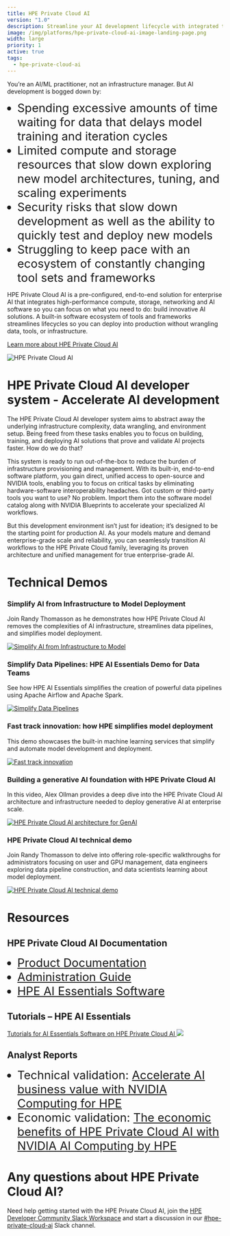```yaml
---
title: HPE Private Cloud AI
version: "1.0"
description: Streamline your AI development lifecycle with integrated tools and resources
image: /img/platforms/hpe-private-cloud-ai-image-landing-page.png
width: large
priority: 1
active: true
tags:
  - hpe-private-cloud-ai
---
```

<style>
li {
   font-size: 27px;
   line-height: 33px;
   max-width: none;
}
</style>

You’re an AI/ML practitioner, not an infrastructure manager. But AI development is bogged down by: 

* Spending excessive amounts of time waiting for data that delays model training and iteration cycles 
* Limited compute and storage resources that slow down exploring new model architectures, tuning, and scaling experiments 
* Security risks that slow down development as well as the ability to quickly test and deploy new models  
* Struggling to keep pace with an ecosystem of constantly changing tool sets and frameworks 

HPE Private Cloud AI is a pre-configured, end-to-end solution for enterprise AI that integrates high-performance compute, storage, networking and AI software so you can focus on what you need to do: build innovative AI solutions. A built-in software ecosystem of tools and frameworks streamlines lifecycles so you can deploy into production without wrangling data, tools, or infrastructure.   

[Learn more about HPE Private Cloud AI](https://hpe.com/private-cloud-ai)

![HPE Private Cloud AI](/img/hpe-private-cloud-ai-picture1-new.jpg "HPE Private Cloud AI")

# HPE Private Cloud AI developer system - Accelerate AI development

The HPE Private Cloud AI developer system aims to abstract away the underlying infrastructure complexity, data wrangling, and environment setup. Being freed from these tasks enables you to focus on building, training, and deploying AI solutions that prove and validate AI projects faster. How do we do that?

This system is ready to run out-of-the-box to reduce the burden of infrastructure provisioning and management. With its built-in, end-to-end software platform, you gain direct, unified access to open-source and NVIDIA tools, enabling you to focus on critical tasks by eliminating hardware-software interoperability headaches. Got custom or third-party tools you want to use? No problem. Import them into the software model catalog along with NVIDIA Blueprints to accelerate your specialized AI workflows.

But this development environment isn’t just for ideation; it’s designed to be the starting point for production AI. As your models mature and demand enterprise-grade scale and reliability, you can seamlessly transition AI workflows to the HPE Private Cloud family, leveraging its proven architecture and unified management for true enterprise-grade AI.


# Technical Demos

### Simplify AI from Infrastructure to Model Deployment

Join Randy Thomasson as he demonstrates how HPE Private Cloud AI removes the complexities of AI infrastructure, streamlines data pipelines, and simplifies model deployment.

<a href="https://www.brighttalk.com/webcast/19535/640132?utm_source=HPE&utm_medium=brighttalk&utm_campaign=640132" target="_blank">

![Simplify AI from Infrastructure to Model](/img/simplify-ai-from-infrastructure-to-model-deployment-500-281.png)

</a>

### Simplify Data Pipelines: HPE AI Essentials Demo for Data Teams

See how HPE AI Essentials simplifies the creation of powerful data pipelines using Apache Airflow and Apache Spark. 

[![Simplify Data Pipelines](https://img.youtube.com/vi/e0IUMJKpqGg/hqdefault.jpg)](https://www.youtube.com/watch?v=e0IUMJKpqGg)

### Fast track innovation: how HPE simplifies model deployment

This demo showcases the built-in machine learning services that simplify and automate model development and deployment. 

[![Fast track innovation](https://img.youtube.com/vi/THeg2DwrF4c/hqdefault.jpg)](https://www.youtube.com/watch?v=THeg2DwrF4c)

### Building a generative AI foundation with HPE Private Cloud AI

In this video, Alex Ollman provides a deep dive into the HPE Private Cloud AI architecture and infrastructure needed to deploy generative AI at enterprise scale.

[![HPE Private Cloud AI architecture for GenAI](https://img.youtube.com/vi/AIG4-O9ZVRY/hqdefault.jpg)](https://www.youtube.com/watch?v=AIG4-O9ZVRY)

### HPE Private Cloud AI technical demo

Join Randy Thomasson to delve into offering role-specific walkthroughs for administrators focusing on user and GPU management, data engineers exploring data pipeline construction, and data scientists learning about model deployment.

[![HPE Private Cloud AI technical demo](https://img.youtube.com/vi/5uRoHXD2Sks/hqdefault.jpg)](https://www.youtube.com/watch?v=5uRoHXD2Sks)


# Resources

## HPE Private Cloud AI Documentation

* [Product Documentation](https://www.hpe.com/psnow/product-documentation?oid=1014847366&cc=my&lc=en&jumpid=in_pdp-psnow-docs)
* [Administration Guide](https://hpe.com/support/PCAIUserGuide)
* [HPE AI Essentials Software](https://www.hpe.com/support/AIEDocs)

## Tutorials – HPE AI Essentials

[Tutorials for AI Essentials Software on HPE Private Cloud AI ![](Github)](https://github.com/HPEEzmeral/aie-tutorials/tree/aie-1.7.0)

## Analyst Reports

* Technical validation: [Accelerate AI business value with NVIDIA Computing for HPE](https://psnow.ext.hpe.com/doc/a00146294enw) 
* Economic validation: [The economic benefits of HPE Private Cloud AI with NVIDIA AI Computing by HPE](https://www.hpe.com/psnow/doc/a00146433enw)

# Any questions about HPE Private Cloud AI?

Need help getting started with the HPE Private Cloud AI, join the [HPE Developer Community Slack Workspace](https://developer.hpe.com/slack-signup/) and start a discussion in our [\#hpe-private-cloud-ai](https://hpedev.slack.com/archives/C08MBCD6ER5) Slack channel.